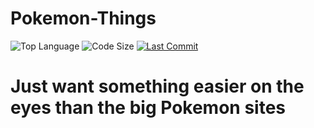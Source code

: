 # Pokemon-Things
![Top Language](https://img.shields.io/github/languages/top/Phaysik/Decent-Pokemon-Database.svg?style=flat)
![Code Size](https://img.shields.io/github/languages/code-size/Phaysik/Decent-Pokemon-Database.svg?style=flat)
[![Last Commit](https://img.shields.io/github/last-commit/Phaysik/Decent-Pokemon-Database.svg?style=flat)](https://github.com/Phaysik/Decent-Pokemon-Database/commit/master)

# Just want something easier on the eyes than the big Pokemon sites
